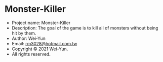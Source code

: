 # Monster-Killer
* Project name: Monster-Killer
* Description: The goal of the game is to kill all of monsters without being hit by them.
* Author: Wei-Yun
* Email: rm3028@hotmail.com.tw
* Copyright © 2021 Wei-Yun.
* All rights reserved.
